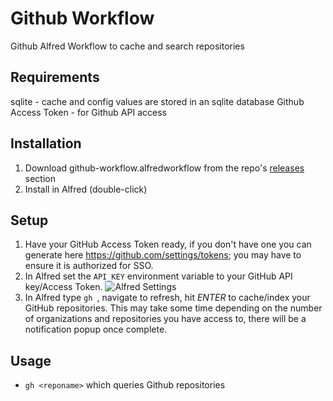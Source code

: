 # Github Workflow

Github Alfred Workflow to cache and search repositories

Requirements
-------------
sqlite - cache and config values are stored in an sqlite database
Github Access Token - for Github API access

Installation
-------------
1. Download github-workflow.alfredworkflow from the repo's [releases](https://github.com/rust-playground/alfred-workflows-rs/releases) section
2. Install in Alfred (double-click)

Setup
------
1. Have your GitHub Access Token ready, if you don't have one you can generate here https://github.com/settings/tokens; you may have to ensure it is authorized for SSO.
2. In Alfred set the `API_KEY` environment variable to your GitHub API key/Access Token. ![Alfred Settings](https://github.com/rust-playground/alfred-workflows-rs/raw/master/github-workflow/github.png)
3. In Alfred type `gh `, navigate to refresh, hit *ENTER* to cache/index your GitHub repositories. This may take some time depending on the number of organizations and repositories you have access to, there will be a notification popup once complete.

Usage
------
- `gh <reponame>` which queries Github repositories
